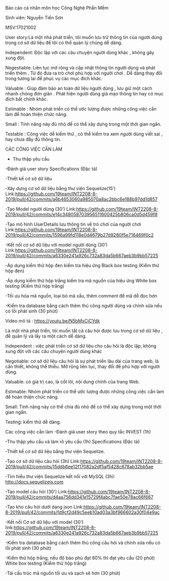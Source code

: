 Báo cáo cá nhân môn học Công Nghệ Phần Mềm

Sinh viên: Nguyễn Tiến Sơn

MSV:17021002

User story:Là một nhà phát triển, tôi muốn lưu trữ thông tin của người dùng trong cơ sở dữ liệu để tôi có thể quản lý chúng dễ dàng.

Independent: Độc lập với các câu chuyện người dùng khác , không gây xung đột.

Negestiable: Liên tục mở rộng và cập nhật thông tin người dùng và phát triển thêm . Từ đó đưa ra trò chơi phù hợp với người chơi . Dễ dàng thay đổi trong tương lai để phục vụ các mục đích khác.

Valuable : Giúp đảm bảo an toàn dữ liệu người dùng , lưu giữ một cách nhanh chóng đơn giản . Phát hiện người dùng giả mạo thông tin hay có mục đích bất chính khác.

Estimable : Nhóm phát triển có thể ước lượng được những công việc cần làm để hoàn thiện chức năng.

Small : Tính năng này đủ nhỏ để có thể xây dựng trong một thời gian ngắn.

Testable : Công việc dễ kiểm thử , có thể kiểm tra xem người dùng viết sai , hay chưa đầy đủ thông tin.

CÁC CÔNG VIỆC CẦN LÀM

  - Thu thập yêu cầu

  -Đánh giá user story Specifications (Đặc tả)

  -Thiết kế cơ sở dữ liệu 

  -Xây dựng cơ sở dữ liệu bằng thư viện Sequelize(15’) Link:https://github.com/19team/INT2208-8-2019/pull/42/commits/a6b4653060a985070a8ac2bbc6e188b97dd1d857

  -Tạo Model người dùng (30’) Link:https://github.com/19team/INT2208-8-2019/pull/42/commits/e14c348058703956511600425b806ca0d5d459f8

  -Tạo mô hình UserDetails lưu thông tin về trò chơi của người chơi Link:https://github.com/19team/INT2208-8-2019/pull/42/commits/1596a99fd118e0d4679b27d9280f5e716469f0c2

  -Kết nối cơ sở dữ liệu với model người dùng (30’) Link:https://github.com/19team/INT2208-8-2019/pull/42/commits/a6330e241a926c732a83da5b667aeb3b9bb57225
  
  -Áp dụng kiểm thử hộp đen kiểm tra hiệu ứng Black box testing (Kiểm thử hộp đen)

  -Áp dụng kiểm thử hộp trắng kiểm tra mã nguồn của hiệu ứng White box testing (Kiểm thử hộp trắng)

  -Tối ưu hóa mã nguồn, loại bỏ mã xấu, thêm comment để mã dễ đọc hơn

  -Kiểm tra database bằng cách thêm thủ công người dùng và chỉnh sửa nếu có lỗi phát sinh (30 phút)
  
Video mô tả : https://youtu.be/N5bMxCjCYdk

Là một nhà phát triển, tôi muốn tất cả câu hỏi được lưu trong cơ sở dữ liệu , để quản lý và lấy ra một cách dễ dàng.

Independent : việc phát triển cơ sở dữ liệu cho câu hỏi là độc lập, không xung đột với các câu chuyện người dùng khác

Negotiable: cơ sở dữ liệu câu hỏi là sự phát triển lâu dài của trang web, là cần thiết, không thể thiếu.
Mở rộng liên tục, thay đổi đề phù hợp với người dùng.

Valuable: có giá trị cao, là cốt lõi, nội dung chính của trang Web.

Estimable: Nhóm phát triển có thể ước lượng được những công việc cần làm để hoàn thiện chức năng.

Small: Tính năng này có thể chia đủ nhỏ để có thể xây dựng trong một thời gian ngắn.

Testing: kiểm thử dễ dàng.

Các công việc cần làm
  -Đánh giá user story theo quy tắc INVEST (1h)

  -Thu thập yêu cầu và làm rõ yêu cầu (1h) Specifications (Đặc tả)

  -Thiết kế cơ sở dữ liệu bằng thư viện Sequelize.

  -Tạo cơ sở dữ liệu câu hỏi (3h) Link:https://github.com/19team/INT2208-8-2019/pull/42/commits/15ddb6ee12f17082a2df5af5428c678ab32bb5ae

  -Tìm hiểu thư viện Sequelize kết nối với MySQL (3h): http://docs.sequelizejs.com

  -Tạo model câu hỏi (30') Link:https://github.com/19team/INT2208-8-2019/pull/42/commits/d4aa756dd341e15729f4abc7fae50e78ac66f667

  -Tạo kho câu hỏi dưới dạng json Link:https://github.com/19team/INT2208-8-2019/pull/42/commits/fd9cf2d49c5eeb10ad03a3bf966602a30f04e9ac
  
  -Kết nối Cơ sở dữ liệu với model (30') link:https://github.com/19team/INT2208-8-2019/pull/42/commits/a6330e241a926c732a83da5b667aeb3b9bb57225

  -Kiểm tra database bằng cách thêm thủ công câu hỏi và chỉnh sửa nếu có lỗi phát sinh (30 phút)

  -Kiểm thử hộp trắng, nếu độ bảo phủ đạt 80% thì đạt yêu cầu (20 phút) White box testing (Kiểm thử hộp trắng)

  -Tái cấu trúc mã nguồn tối ưu và sạch sẽ hơn (30 phút)
